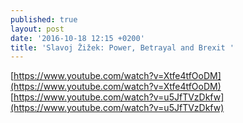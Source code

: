 ```yaml
---
published: true
layout: post
date: '2016-10-18 12:15 +0200'
title: 'Slavoj Žižek: Power, Betrayal and Brexit '
---
```

[https://www.youtube.com/watch?v=Xtfe4tfOoDM](https://www.youtube.com/watch?v=Xtfe4tfOoDM)  
[https://www.youtube.com/watch?v=u5JfTVzDkfw](https://www.youtube.com/watch?v=u5JfTVzDkfw)
